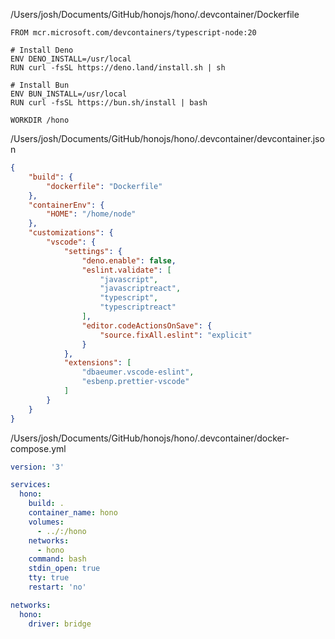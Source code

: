 /Users/josh/Documents/GitHub/honojs/hono/.devcontainer/Dockerfile
```
FROM mcr.microsoft.com/devcontainers/typescript-node:20

# Install Deno
ENV DENO_INSTALL=/usr/local
RUN curl -fsSL https://deno.land/install.sh | sh

# Install Bun
ENV BUN_INSTALL=/usr/local
RUN curl -fsSL https://bun.sh/install | bash

WORKDIR /hono

```
/Users/josh/Documents/GitHub/honojs/hono/.devcontainer/devcontainer.json
```json
{
    "build": {
        "dockerfile": "Dockerfile"
    },
    "containerEnv": {
        "HOME": "/home/node"
    },
    "customizations": {
        "vscode": {
            "settings": {
                "deno.enable": false,
                "eslint.validate": [
                    "javascript",
                    "javascriptreact",
                    "typescript",
                    "typescriptreact"
                ],
                "editor.codeActionsOnSave": {
                    "source.fixAll.eslint": "explicit"
                }
            },
            "extensions": [
                "dbaeumer.vscode-eslint",
                "esbenp.prettier-vscode"
            ]
        }
    }
}

```
/Users/josh/Documents/GitHub/honojs/hono/.devcontainer/docker-compose.yml
```yaml
version: '3'

services:
  hono:
    build: .
    container_name: hono
    volumes:
      - ../:/hono
    networks:
      - hono
    command: bash
    stdin_open: true
    tty: true
    restart: 'no'

networks:
  hono:
    driver: bridge

```

